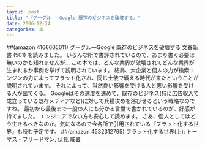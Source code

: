 ```yaml
---
layout: post
title: "『グーグル - Google 既存のビジネスを破壊する』"
date: 2006-12-24
categories: 本
---
```

 ##(amazon 4166605011)  グーグル―Google 既存のビジネスを破壊する  文春新書 (501)
を読みました。
いろんな所で書評されているので、あまり書く必要は無いのかも知れませんが...
この本では、どんな業界が破壊されてどんな業界が生まれるか事例を挙げて説明されています。
結局、大企業と個人の力が検索エンジンの力によってフラット化され、同じ土俵で戦える時代が来たということが説明されています。
それによって、当然良い影響を受ける人と悪い影響を受ける人が出てくる。
Googleはその速度を速めて、既存のビジネス(特に広告収入で成立っている既存メディアなど)に対して兵糧攻めを浴びせるという戦略なのですね。
最初から最後まで一般の人にも分かる言葉で書かれているのが、好感が持てました。
エンジニアでない方も安心して読めます。
さあ、個人としてはどう生きるべきなのか。気になるので今各所で引用されている『フラット化する世界』も読む予定です。
 ##(amazon 4532312795) フラット化する世界(上): トーマス・フリードマン, 伏見 威蕃
